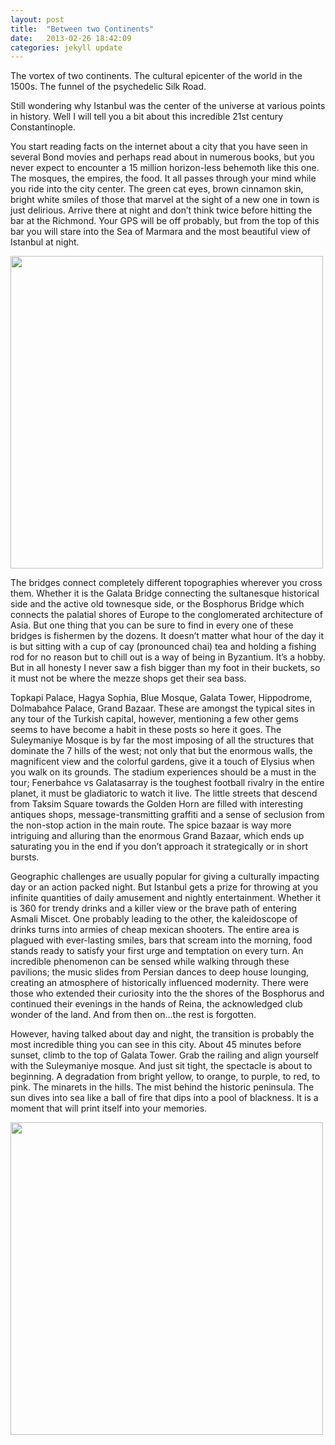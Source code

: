 ```yaml
---
layout: post
title:  "Between two Continents"
date:   2013-02-26 18:42:09
categories: jekyll update
---
```

The vortex of two continents. The cultural epicenter of the world in the 1500s. The funnel of the psychedelic Silk Road.

Still wondering why Istanbul was the center of the universe at various points in history. Well I will tell you a bit about this incredible 21st century Constantinople.

You start reading facts on the internet about a city that you have seen in several Bond movies and perhaps read about in numerous books, but you never expect to encounter a 15 million horizon-less behemoth like this one. The mosques, the empires, the food. It all passes through your mind while you ride into the city center. The green cat eyes, brown cinnamon skin, bright white smiles of those that marvel at the sight of a new one in town is just delirious. Arrive there at night and don’t think twice before hitting the bar at the Richmond. Your GPS will be off probably, but from the top of this bar you will stare into the Sea of Marmara and the most beautiful view of Istanbul at night.

<img src="http://lightbulbmanifesto.files.wordpress.com/2012/11/img_2337_21.jpg" style="height:500px; width:auto;">

The bridges connect completely different topographies wherever you cross them. Whether it is the Galata Bridge connecting the sultanesque historical side and the active old townesque side, or the Bosphorus Bridge which connects the palatial shores of Europe to the conglomerated architecture of Asia. But one thing that you can be sure to find in every one of these bridges is fishermen by the dozens. It doesn’t matter what hour of the day it is but sitting with a cup of cay (pronounced chai) tea and holding a fishing rod for no reason but to chill out is a way of being in Byzantium. It’s a hobby. But in all honesty I never saw a fish bigger than my foot in their buckets, so it must not be where the mezze shops get their sea bass.

Topkapi Palace, Hagya Sophia, Blue Mosque, Galata Tower, Hippodrome, Dolmabahce Palace, Grand Bazaar. These are amongst the typical sites in any tour of the Turkish capital, however, mentioning a few other gems seems to have become a habit in these posts so here it goes. The Suleymaniye Mosque is by far the most imposing of all the structures that dominate the 7 hills of the west; not only that but the enormous walls, the magnificent view and the colorful gardens, give it a touch of Elysius when you walk on its grounds. The stadium experiences should be a must in the tour; Fenerbahce vs Galatasarray is the toughest football rivalry in the entire planet, it must be gladiatoric to watch it live. The little streets that descend from Taksim Square towards the Golden Horn are filled with interesting antiques shops, message-transmitting graffiti and a sense of seclusion from the non-stop action in the main route. The spice bazaar is way more intriguing and alluring than the enormous Grand Bazaar, which ends up saturating you in the end if you don’t approach it strategically or in short bursts.

Geographic challenges are usually popular for giving a culturally impacting day or an action packed night. But Istanbul gets a prize for throwing at you infinite quantities of daily amusement and nightly entertainment. Whether it is 360 for trendy drinks and a killer view or the brave path of entering Asmali Miscet. One probably leading to the other, the kaleidoscope of drinks turns into armies of cheap mexican shooters. The entire area is plagued with ever-lasting smiles, bars that scream into the morning, food stands ready to satisfy your first urge and temptation on every turn. An incredible phenomenon can be sensed while walking through these pavilions; the music slides from Persian dances to deep house lounging, creating an atmosphere of historically influenced modernity. There were those who extended their curiosity into the the shores of the Bosphorus and continued their evenings in the hands of Reina, the acknowledged club wonder of the land. And from then on…the rest is forgotten.

However, having talked about day and night, the transition is probably the most incredible thing you can see in this city. About 45 minutes before sunset, climb to the top of Galata Tower. Grab the railing and align yourself with the Suleymaniye mosque. And just sit tight, the spectacle is about to beginning. A degradation from bright yellow, to orange, to purple, to red, to pink. The minarets in the hills. The mist behind the historic peninsula. The sun dives into sea like a ball of fire that dips into a pool of blackness. It is a moment that will print itself into your memories.

<img src="http://lightbulbmanifesto.files.wordpress.com/2012/11/img_2370_2.jpg" style="height:500px; width:auto;">